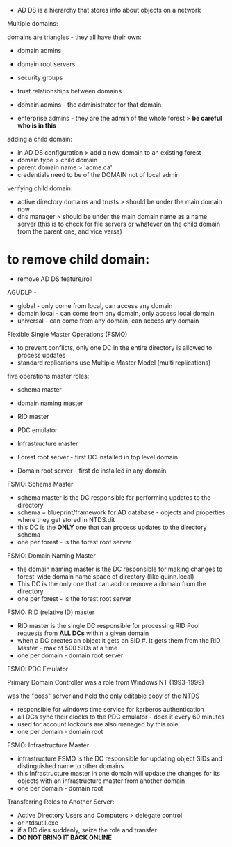 - AD DS is a hierarchy that stores info about objects on a network

  

Multiple domains:

domains are triangles - they all have their own:

- domain admins
- domain root servers
- security groups
- trust relationships between domains

  
  

- domain admins - the administrator for that domain
- enterprise admins - they are the admin of the whole forest > **be careful who is in this**

  

adding a child domain:

- in AD DS configuration > add a new domain to an existing forest
- domain type > child domain
- parent domain name > 'acme.ca'
- credentials need to be of the DOMAIN not of local admin

  

verifying child domain:

- active directory domains and trusts > should be under the main domain now
- dns manager > should be under the main domain name as a name server (this is to check for file servers or whatever on the child domain from the parent one, and vice versa)

  

# to remove child domain:

- remove AD DS feature/roll

  

AGUDLP -

- global - only come from local, can access any domain
- domain local - can come from any domain, only access local domain
- universal - can come from any domain, can access any domain

  

Flexible Single Master Operations (FSMO)

- to prevent conflicts, only one DC in the entire directory is allowed to process updates
- standard replications use Multiple Master Model (multi replications)

five operations master roles:

- schema master
- domain naming master
- RID master
- PDC emulator
- Infrastructure master

  

- Forest root server - first DC installed in top level domain
- Domain root server - first dc installed in any domain

  

FSMO: Schema Master

- schema master is the DC responsible for performing updates to the directory
- schema = blueprint/framework for AD database - objects and properties where they get stored in NTDS.dit
- this DC is the **ONLY** one that can process updates to the directory schema
- one per forest - is the forest root server
  

  

FSMO: Domain Naming Master

- the domain naming master is the DC responsible for making changes to forest-wide domain name space of directory (like quinn.local)
- This DC is the only one that can add or remove a domain from the directory
- one per forest - is the forest root server

  

FSMO: RID (relative ID) master

- RID master is the single DC responsible for processing RID Pool requests from **ALL DCs** within a given domain
- when a DC creates an object it gets an SID #. It gets them from the RID Master - max of 500 SIDs at a time
- one per domain - domain root server

  

FSMO: PDC Emulator

Primary Domain Controller was a role from Windows NT (1993-1999)

was the "boss" server and held the only editable copy of the NTDS

- responsible for windows time service for kerberos authentication
- all DCs sync their clocks to the PDC emulator - does it every 60 minutes
- used for account lockouts are also managed by this role
- one per domain - domain root
  

  

FSMO: Infrastructure Master

- infrastructure FSMO is the DC responsible for updating object SIDs and distinguished name to other domains
- this Infrastructure master in one domain will update the changes for its objects with an infrastructure master from another domain
- one per domain - domain root
  

  

Transferring Roles to Another Server:

- Active Directory Users and Computers > delegate control
- or ntdsutil.exe
- if a DC dies suddenly, seize the role and transfer
- **DO NOT BRING IT BACK ONLINE**